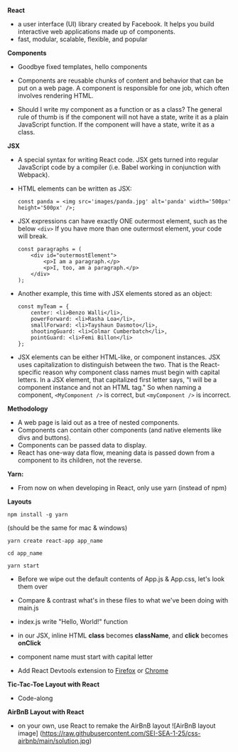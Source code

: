 **React** 

- a user interface (UI) library created by Facebook. It helps you build interactive web applications made up of components.
- fast, modular, scalable, flexible, and popular

**Components** 
- Goodbye fixed templates, hello components

- Components are reusable chunks of content and behavior that can be put on a web page. A component is responsible for one job, which often involves rendering HTML.

- Should I write my component as a function or as a class? The general rule of thumb is if the component will not have a state, write it as a plain JavaScript function. If the component will have a state, write it as a class.

**JSX** 
- A special syntax for writing React code. JSX gets turned into regular JavaScript code by a compiler (i.e. Babel working in conjunction with Webpack).
- HTML elements can be written as JSX: 
    
    ```
    const panda = <img src='images/panda.jpg' alt='panda' width='500px' height='500px' />;
    ```
- JSX expressions can have exactly ONE outermost element, such as the below `<div>` If you have more than one outermost element, your code will break.
    ```
    const paragraphs = (
        <div id="outermostElement">
            <p>I am a paragraph.</p>
            <p>I, too, am a paragraph.</p>
        </div>
    );
    ```
- Another example, this time with JSX elements stored as an object:
    ```
    const myTeam = {
        center: <li>Benzo Walli</li>,
        powerForward: <li>Rasha Loa</li>,
        smallForward: <li>Tayshaun Dasmoto</li>,
        shootingGuard: <li>Colmar Cumberbatch</li>,
        pointGuard: <li>Femi Billon</li>
    };
    ```

- JSX elements can be either HTML-like, or component instances. JSX uses capitalization to distinguish between the two. That is the React-specific reason why component class names must begin with capital letters. In a JSX element, that capitalized first letter says, "I will be a component instance and not an HTML tag." So when naming a component, `<MyComponent />` is correct, but `<myComponent />` is incorrect.

**Methodology**

- A web page is laid out as a tree of nested components.  
- Components can contain other components (and native elements like divs and buttons).
- Components can be passed data to display.
- React has one-way data flow, meaning data is passed down from a component to its children, not the reverse. 

**Yarn:** 
- From now on when developing in React, only use yarn (instead of npm)

**Layouts**

    npm install -g yarn

(should be the same for mac & windows)
   
    yarn create react-app app_name
    
    cd app_name
    
    yarn start


- Before we wipe out the default contents of App.js & App.css, let's look them over
- Compare & contrast what's in these files to what we've been doing with main.js

- index.js write "Hello, World!" function
- in our JSX, inline HTML **class** becomes **className**, and **click** becomes **onClick** 
- component name must start with capital letter
- Add React Devtools extension to [Firefox](https://addons.mozilla.org/en-US/firefox/addon/react-devtools/) or [Chrome](https://chrome.google.com/webstore/detail/react-developer-tools/fmkadmapgofadopljbjfkapdkoienihi/related?hl=en)

**Tic-Tac-Toe Layout with React**
- Code-along

**AirBnB Layout with React**
- on your own, use React to remake the AirBnB layout
![AirBnB layout image]
(https://raw.githubusercontent.com/SEI-SEA-1-25/css-airbnb/main/solution.jpg)
